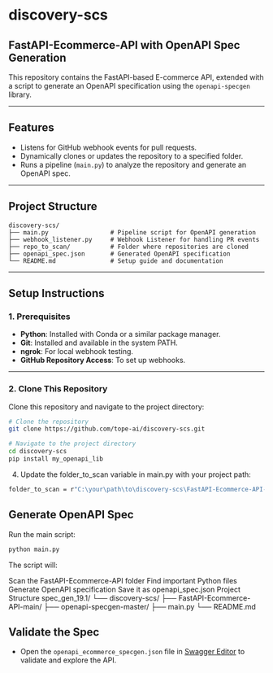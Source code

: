 # discovery-scs

## FastAPI-Ecommerce-API with OpenAPI Spec Generation

This repository contains the FastAPI-based E-commerce API, extended with a script to generate an OpenAPI specification using the `openapi-specgen` library.

---

## **Features**
- Listens for GitHub webhook events for pull requests.
- Dynamically clones or updates the repository to a specified folder.
- Runs a pipeline (`main.py`) to analyze the repository and generate an OpenAPI spec.

---

## **Project Structure**
```
discovery-scs/
├── main.py                 # Pipeline script for OpenAPI generation
├── webhook_listener.py     # Webhook Listener for handling PR events
├── repo_to_scan/           # Folder where repositories are cloned
├── openapi_spec.json       # Generated OpenAPI specification
└── README.md               # Setup guide and documentation
```

---

## **Setup Instructions**

### **1. Prerequisites**
- **Python**: Installed with Conda or a similar package manager.
- **Git**: Installed and available in the system PATH.
- **ngrok**: For local webhook testing.
- **GitHub Repository Access**: To set up webhooks.

---

### **2. Clone This Repository**

Clone this repository and navigate to the project directory:
```bash
# Clone the repository
git clone https://github.com/tope-ai/discovery-scs.git

# Navigate to the project directory
cd discovery-scs
pip install my_openapi_lib

```
4.  Update the folder_to_scan variable in main.py with your project path:
   ```bash
   folder_to_scan = r"C:\your\path\to\discovery-scs\FastAPI-Ecommerce-API-main"

   ```

## Generate OpenAPI Spec
Run the main script:
  ```bash
python main.py
```

The script will:

Scan the FastAPI-Ecommerce-API folder
Find important Python files
Generate OpenAPI specification
Save it as openapi_spec.json
Project Structure
spec_gen_19.1/
└── discovery-scs/
    ├── FastAPI-Ecommerce-API-main/
    ├── openapi-specgen-master/
    ├── main.py
    └── README.md



## Validate the Spec

- Open the `openapi_ecommerce_specgen.json` file in [Swagger Editor](https://editor.swagger.io/) to validate and explore the API.

